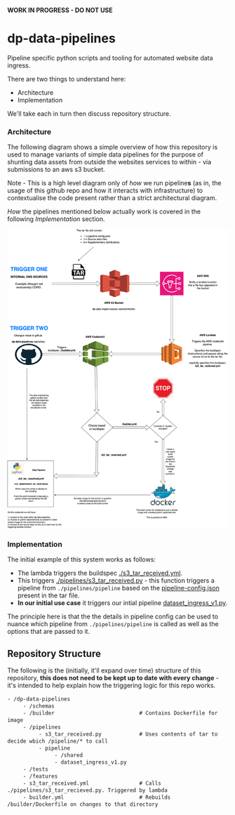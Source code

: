 **WORK IN PROGRESS - DO NOT USE**

# dp-data-pipelines

Pipeline specific python scripts and tooling for automated website data ingress.

There are two things to understand here:

- Architecture
- Implementation

We'll take each in turn then discuss repository structure.


### Architecture

The following diagram shows a simple overview of how this repository is used to manage variants of simple data pipelines for the purpose of shunting data assets from outside the websites services to within - via submissions to an aws s3 bucket.

Note - This is a high level diagram only of _how_ we run pipeline**s** (as in, the usage of this github repo and how it interacts with infrastructure) to contextualise the code present rather than a strict architectural diagram.

_How_ the pipelines mentioned below actually work is covered in the following _Implementation_ section.

![Overview](./docs/overview.png)


### Implementation

The initial example of this system works as follows:

- The lambda triggers the buildspec [./s3_tar_received.yml](./s3_tar_received.yml).
- This triggers [./pipelines/s3_tar_received.py](./pipelines/s3_tar_received.py) - this function triggers a pipeline from `./pipelines/pipeline` based on the [pipeline-config.json](./docs/pipeline-config.md) present in the tar file.
- **In our initial use case** it triggers our intial pipeline [dataset_ingress_v1.py](./pipelines/pipeline/dataset_ingress_v1.py).

The principle here is that the the details in pipeline config can be used to nuance which pipeline from `./pipelines/pipeline` is called as well as the options that are passed to it.

## Repository Structure

The following is the (initially, it'll expand over time) structure of this repository, **this does not need to be kept up to date with every change** - it's intended to help explain how the triggering logic for this repo works.

```
- /dp-data-pipelines
     - /schemas
     - /builder                           # Contains Dockerfile for image
     - /pipelines
          - s3_tar_received.py            # Uses contents of tar to decide wbich /pipeline/* to call
          - pipeline
               - /shared
               - dataset_ingress_v1.py
     - /tests
     - /features
     - s3_tar_received.yml                # Calls ./pipelines/s3_tar_recieved.py. Triggered by lambda
     - builder.yml                        # Rebuilds /builder/Dockerfile on changes to that directory
```
